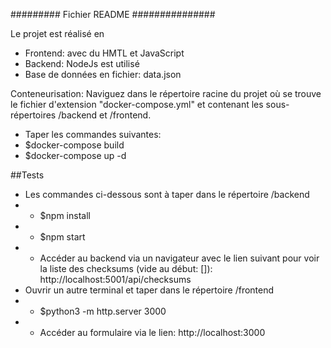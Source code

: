 ######### Fichier README  ###############

Le projet est réalisé en 
* Frontend: avec du HMTL et JavaScript
* Backend: NodeJs est utilisé
* Base de données en fichier: data.json

Conteneurisation:
Naviguez dans le répertoire racine du projet où se trouve le fichier d'extension "docker-compose.yml" et contenant les sous-répertoires /backend et /frontend.
* Taper les commandes suivantes:
* $docker-compose build
* $docker-compose up -d

##Tests
* Les commandes ci-dessous sont à taper dans le répertoire /backend
* * $npm install
* * $npm start 
* * Accéder au backend via un navigateur avec le lien suivant pour voir la liste des checksums (vide au début: []): http://localhost:5001/api/checksums
* Ouvrir un autre terminal et taper dans le répertoire /frontend
* * $python3 -m http.server 3000
* * Accéder au formulaire via le lien: http://localhost:3000
